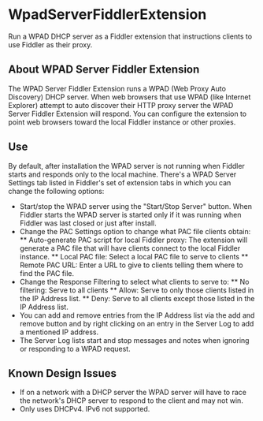 # WpadServerFiddlerExtension
Run a WPAD DHCP server as a Fiddler extension that instructions clients to use Fiddler as their proxy.

## About WPAD Server Fiddler Extension
The WPAD Server Fiddler Extension runs a WPAD (Web Proxy Auto Discovery) DHCP server.  When web browsers that use WPAD (like Internet Explorer) attempt to auto discover their HTTP proxy server the WPAD Server Fiddler Extension will respond.  You can configure the extension to point web browsers toward the local Fiddler instance or other proxies.

## Use
By default, after installation the WPAD server is not running when Fiddler starts and responds only to the local machine.  There's a WPAD Server Settings tab listed in Fiddler's set of extension  tabs in which you can change the following options:
* Start/stop the WPAD server using the "Start/Stop Server" button.  When Fiddler starts the WPAD server is started only if it was running when Fiddler was last closed or just after install.
* Change the PAC Settings option to change what PAC file clients obtain:
** Auto-generate PAC script for local Fiddler proxy: The extension will generate a PAC file that will have clients connect to the local Fiddler instance.
** Local PAC file: Select a local PAC file to serve to clients
** Remote PAC URL: Enter a URL to give to clients telling them where to find the PAC file.
* Change the Response Filtering to select what clients to serve to:
** No filtering: Serve to all clients
** Allow: Serve to only those clients listed in the IP Address list.
** Deny: Serve to all clients except those listed in the IP Address list.
* You can add and remove entries from the IP Address list via the add and remove button and by right clicking on an entry in the Server Log to add a mentioned IP address.
* The Server Log lists start and stop messages and notes when ignoring or responding to a WPAD request.
    
## Known Design Issues 
* If on a network with a DHCP server the WPAD server will have to race the network's DHCP server to respond to the client and may not win.
* Only uses DHCPv4. IPv6 not supported.

